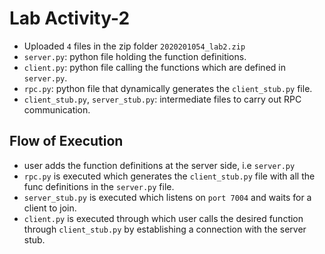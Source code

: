 # Lab Activity-2
- Uploaded `4` files in the zip folder `2020201054_lab2.zip`
- `server.py`: python file holding the function definitions. 
- `client.py`: python file calling the functions which are defined in `server.py`.
- `rpc.py`: python file that dynamically generates the `client_stub.py` file. 
- `client_stub.py`, `server_stub.py`: intermediate files to carry out RPC communication. 
## Flow of Execution
- user adds the function definitions at the server side, i.e `server.py`
- `rpc.py` is executed which generates the `client_stub.py` file with all the func definitions in the `server.py` file.
- `server_stub.py` is executed which listens on `port 7004` and waits for a client to join.
- `client.py` is executed through which user calls the desired function through `client_stub.py` by establishing a connection with the server stub.  
